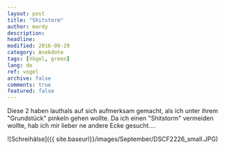 ```yaml
---
layout: post
title: "Shitstorm"
author: mardy
description: 
headline: 
modified: 2016-09-29
category: Anekdote
tags: [Vögel, green]
lang: de
ref: vogel
archive: false
comments: true
featured: false
---
```

Diese 2 haben lauthals auf sich aufmerksam gemacht, als ich unter ihrem "Grundstück" pinkeln gehen wollte. Da ich einen "Shitstorm" vermeiden wollte, hab ich mir lieber ne andere Ecke gesucht....

![Schreihälse]({{ site.baseurl}}/images/September/DSCF2226_small.JPG)


